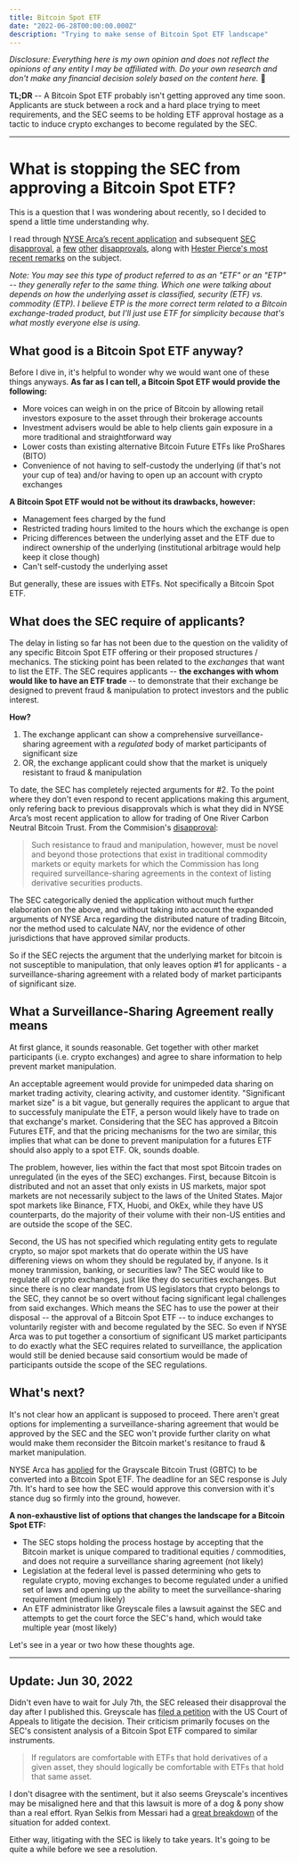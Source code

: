 ```yaml
---
title: Bitcoin Spot ETF
date: "2022-06-28T00:00:00.000Z"
description: "Trying to make sense of Bitcoin Spot ETF landscape"
---
```


_Disclosure: Everything here is my own opinion and does not reflect the opinions of any entity I may be affiliated with. Do your own research and don't make any financial decision solely based on the content here._ 🤷

**TL;DR** -- A Bitcoin Spot ETF probably isn't getting approved any time soon. Applicants are stuck between a rock and a hard place trying to meet requirements, and the SEC seems to be holding ETF approval hostage as a tactic to induce crypto exchanges to become regulated by the SEC.

<hr>

# What is stopping the SEC from approving a Bitcoin Spot ETF?

This is a question that I was wondering about recently, so I decided to spend a little time understanding why.

I read through [NYSE Arca’s recent application](https://www.sec.gov/rules/sro/nysearca/2021/34-93171.pdf) and subsequent [SEC disapproval](https://www.sec.gov/rules/sro/nysearca/2022/34-94999.pdf), [a](https://www.sec.gov/rules/sro/cboebzx/2022/34-94396.pdf) [few](https://www.sec.gov/rules/sro/cboebzx/2022/34-94080.pdf) [other](https://www.sec.gov/rules/sro/nysearca/2022/34-94395.pdf) [disapprovals](https://www.sec.gov/rules/sro/cboebzx/2021/34-93559.pdf), along with [Hester Pierce's most recent remarks](https://sec.gov/news/speech/peirce-remarks-regulatory-transparency-project-conference) on the subject.

_Note: You may see this type of product referred to as an "ETF" or an "ETP" -- they generally refer to the same thing. Which one were talking about depends on how the underlying asset is classified, security (ETF) vs. commodity (ETP). I believe ETP is the more correct term related to a Bitcoin exchange-traded product, but I'll just use ETF for simplicity because that's what mostly everyone else is using._

## What good is a Bitcoin Spot ETF anyway?

Before I dive in, it's helpful to wonder why we would want one of these things anyways. **As far as I can tell, a Bitcoin Spot ETF would provide the following:**

- More voices can weigh in on the price of Bitcoin by allowing retail investors exposure to the asset through their brokerage accounts
- Investment advisers would be able to help clients gain exposure in a more traditional and straightforward way
- Lower costs than existing alternative Bitcoin Future ETFs like ProShares (BITO)
- Convenience of not having to self-custody the underlying (if that's not your cup of tea) and/or having to open up an account with crypto exchanges

**A Bitcoin Spot ETF would not be without its drawbacks, however:**

- Management fees charged by the fund
- Restricted trading hours limited to the hours which the exchange is open
- Pricing differences between the underlying asset and the ETF due to indirect ownership of the underlying (institutional arbitrage would help keep it close though)
- Can't self-custody the underlying asset

But generally, these are issues with ETFs. Not specifically a Bitcoin Spot ETF.

## What does the SEC require of applicants?

The delay in listing so far has not been due to the question on the validity of any specific Bitcoin Spot ETF offering or their proposed structures / mechanics. The sticking point has been related to the _exchanges_ that want to list the ETF. The SEC requires applicants -- **the exchanges with whom would like to have an ETF trade** -- to demonstrate that their exchange be designed to prevent fraud & manipulation to protect investors and the public interest.

**How?**

1. The exchange applicant can show a comprehensive surveillance-sharing agreement with a _regulated_ body of market participants of significant size
2. OR, the exchange applicant could show that the market is uniquely resistant to fraud & manipulation

To date, the SEC has completely rejected arguments for #2. To the point where they don't even respond to recent applications making this argument, only refering back to previous disapprovals which is what they did in NYSE Arca’s most recent application to allow for trading of One River Carbon Neutral Bitcoin Trust. From the Commision's [disapproval](https://sec.gov/rules/sro/nysearca/2022/34-94999.pdf):

> Such resistance to fraud and manipulation, however, must be novel and beyond those protections that exist in traditional commodity markets or equity markets for which the Commission has long required surveillance-sharing agreements in the context of listing derivative securities products.

The SEC categorically denied the application without much further elaboration on the above, and without taking into account the expanded arguments of NYSE Arca regarding the distributed nature of trading Bitcoin, nor the method used to calculate NAV, nor the evidence of other jurisdictions that have approved similar products.

So if the SEC rejects the argument that the underlying market for bitcoin is not susceptible to manipulation, that only leaves option #1 for applicants - a surveillance-sharing agreement with a related body of market participants of significant size.

## What a Surveillance-Sharing Agreement really means

At first glance, it sounds reasonable. Get together with other market participants (i.e. crypto exchanges) and agree to share information to help prevent market manipulation.

An acceptable agreement would provide for unimpeded data sharing on market trading activity, clearing activity, and customer identity. "Significant market size" is a bit vague, but generally requires the applicant to argue that to successfuly manipulate the ETF, a person would likely have to trade on that exchange's market. Considering that the SEC has approved a Bitcoin Futures ETF, and that the pricing mechanisms for the two are similar, this implies that what can be done to prevent manipulation for a futures ETF should also apply to a spot ETF. Ok, sounds doable.

The problem, however, lies within the fact that most spot Bitcoin trades on unregulated (in the eyes of the SEC) exchanges. First, because Bitcoin is distributed and not an asset that only exists in US markets, major spot markets are not necessarily subject to the laws of the United States. Major spot markets like Binance, FTX, Huobi, and OkEx, while they have US counterparts, do the majority of their volume with their non-US entities and are outside the scope of the SEC.

Second, the US has not specified which regulating entity gets to regulate crypto, so major spot markets that do operate within the US have differening views on whom they should be regulated by, if anyone. Is it money tranmission, banking, or securities law? The SEC would like to regulate all crypto exchanges, just like they do securities exchanges. But since there is no clear mandate from US legislators that crypto belongs to the SEC, they cannot be so overt without facing significant legal challenges from said exchanges. Which means the SEC has to use the power at their disposal -- the approval of a Bitcoin Spot ETF -- to induce exchanges to voluntarily register with and become regulated by the SEC. So even if NYSE Arca was to put together a consortium of significant US market participants to do exactly what the SEC requires related to surveillance, the application would still be denied because said consortium would be made of participants outside the scope of the SEC regulations.

## What's next?

It's not clear how an applicant is supposed to proceed. There aren't great options for implementing a surveillance-sharing agreement that would be approved by the SEC and the SEC won't provide further clarity on what would make them reconsider the Bitcoin market's resitance to fraud & market manipulation.

NYSE Arca has [applied](https://www.sec.gov/rules/sro/nysearca/2022/34-94151.pdf) for the Grayscale Bitcoin Trust (GBTC) to be converted into a Bitcoin Spot ETF. The deadline for an SEC response is July 7th. It's hard to see how the SEC would approve this conversion with it's stance dug so firmly into the ground, however.

**A non-exhaustive list of options that changes the landscape for a Bitcoin Spot ETF:**

- The SEC stops holding the process hostage by accepting that the Bitcoin market is unique compared to traditional equities / commodities, and does not require a surveillance sharing agreement (not likely)
- Legislation at the federal level is passed determining who gets to regulate crypto, moving exchanges to become regulated under a unified set of laws and opening up the ability to meet the surveillance-sharing requirement (medium likely)
- An ETF administrator like Greyscale files a lawsuit against the SEC and attempts to get the court force the SEC's hand, which would take multiple year (most likely)

Let's see in a year or two how these thoughts age.

<hr>

## Update: Jun 30, 2022

Didn't even have to wait for July 7th, the SEC released their disapproval the day after I published this. Greyscale has [filed a petition](https://grayscale.com/wp-content/uploads/2022/06/DC-Circuit-Petition-for-Review-as-filed.pdf) with the US Court of Appeals to litigate the decision. Their criticism primarily focuses on the SEC's consistent analysis of a Bitcoin Spot ETF compared to similar instruments.

> If regulators are comfortable with ETFs that hold derivatives of a given asset, they should logically be comfortable with ETFs that hold that same asset.

I don't disagree with the sentiment, but it also seems Greyscale's incentives may be misaligned here and that this lawsuit is more of a dog & pony show than a real effort. Ryan Selkis from Messari had a [great breakdown](https://messari.io/article/the-grayscale-gensler-stalemate) of the situation for added context.

Either way, litigating with the SEC is likely to take years. It's going to be quite a while before we see a resolution.
